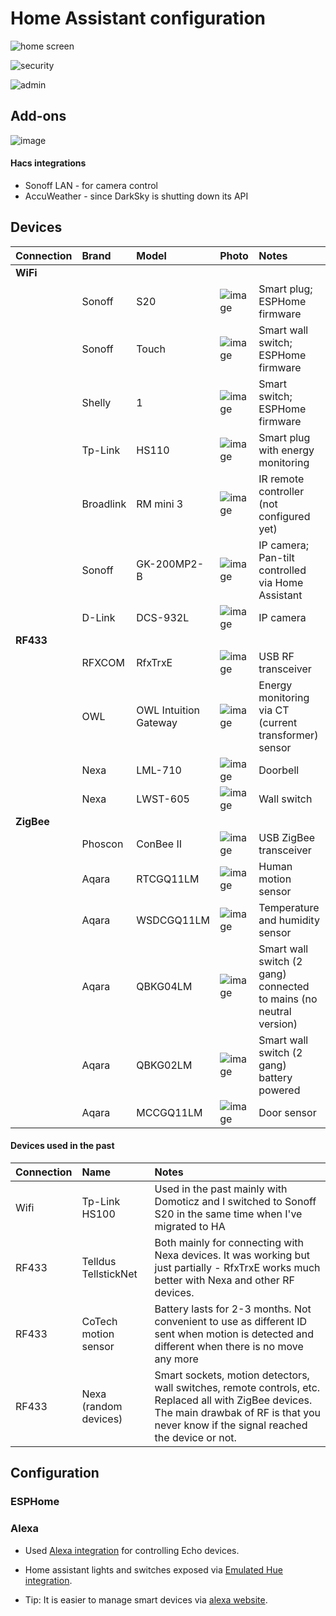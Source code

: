 # Home Assistant configuration

![home screen](https://user-images.githubusercontent.com/8268674/86159451-47f83900-bb02-11ea-9b3f-6bb5451eee77.png)

![security](https://user-images.githubusercontent.com/8268674/86175483-56068380-bb1b-11ea-9421-d7bd083613a6.png)

![admin](https://user-images.githubusercontent.com/8268674/86176680-34a69700-bb1d-11ea-850e-d82b3694eb56.png)

## Add-ons
![image](https://user-images.githubusercontent.com/8268674/86160003-12078480-bb03-11ea-88f3-d1482acd2406.png)

#### Hacs integrations
* Sonoff LAN - for camera control
* AccuWeather - since DarkSky is shutting down its API

## Devices

| Connection | Brand | Model | Photo | Notes |
|:-----|:-----|:-----|:-----|:-----|
| **WiFi** |  |  |  |  |
|  | Sonoff | S20 | ![image](https://user-images.githubusercontent.com/8268674/85944365-1464b580-b92e-11ea-90a1-0f4fa9e6546d.png) | Smart plug; ESPHome firmware
|  | Sonoff | Touch | ![image](https://user-images.githubusercontent.com/8268674/85944447-b4bada00-b92e-11ea-8411-f785e0630398.png) | Smart wall switch; ESPHome firmware
|  | Shelly | 1 | ![image](https://user-images.githubusercontent.com/8268674/85944528-4fb3b400-b92f-11ea-8444-9ad851cfa497.png) | Smart switch; ESPHome firmware
|  | Tp-Link | HS110 | ![image](https://user-images.githubusercontent.com/8268674/85944585-c486ee00-b92f-11ea-857f-745ec5a34fc4.png) | Smart plug with energy monitoring
|  | Broadlink | RM mini 3 | ![image](https://user-images.githubusercontent.com/8268674/85944713-d3ba6b80-b930-11ea-8c70-c0141ee834b8.png) | IR remote controller (not configured yet)
|  | Sonoff | GK-200MP2-B | ![image](https://user-images.githubusercontent.com/8268674/86054006-49b5f400-ba51-11ea-8d85-fa57775cf387.png) | IP camera; Pan-tilt controlled via Home Assistant
|  | D-Link | DCS-932L | ![image](https://user-images.githubusercontent.com/8268674/86054297-cea10d80-ba51-11ea-9546-643240c78b7c.png) | IP camera
| **RF433** |  |  |  | 
|  | RFXCOM | RfxTrxE | ![image](https://user-images.githubusercontent.com/8268674/86055023-183e2800-ba53-11ea-9aab-57f64a405b68.png) | USB RF transceiver
|  | OWL | OWL Intuition Gateway | ![image](https://user-images.githubusercontent.com/8268674/86055820-48d29180-ba54-11ea-9bfc-0a7a50e383f4.png) | Energy monitoring via CT (current transformer) sensor
|  | Nexa | LML-710 | ![image](https://user-images.githubusercontent.com/8268674/86056059-bb437180-ba54-11ea-9a1f-59221257fe99.png) | Doorbell
|  | Nexa | LWST-605 | ![image](https://user-images.githubusercontent.com/8268674/86056642-aca98a00-ba55-11ea-9d7d-29d0ad6ea21a.png) | Wall switch
| **ZigBee** |  |  |  |  |
|  | Phoscon | ConBee II | ![image](https://user-images.githubusercontent.com/8268674/86056863-0742e600-ba56-11ea-82e5-594602251075.png) | USB ZigBee transceiver
|  | Aqara | RTCGQ11LM | ![image](https://user-images.githubusercontent.com/8268674/86057757-aa482f80-ba57-11ea-981b-93240ea72485.png) | Human motion sensor
|  | Aqara | WSDCGQ11LM | ![image](https://user-images.githubusercontent.com/8268674/86058008-0f038a00-ba58-11ea-95a8-b475cbc66190.png) | Temperature and humidity sensor
|  | Aqara | QBKG04LM | ![image](https://user-images.githubusercontent.com/8268674/86058351-ac5ebe00-ba58-11ea-84ba-53873a70667a.png) | Smart wall switch (2 gang) connected to mains (no neutral version)
|  | Aqara | QBKG02LM  | ![image](https://user-images.githubusercontent.com/8268674/86059062-eb414380-ba59-11ea-8871-f4d97840d5b9.png) | Smart wall switch (2 gang) battery powered
|  | Aqara | MCCGQ11LM | ![image](https://user-images.githubusercontent.com/8268674/86059453-aff34480-ba5a-11ea-84e9-6eceee5e0c45.png) | Door sensor


#### Devices used in the past

| Connection | Name | Notes |
|:----|:----|:----|
| Wifi | Tp-Link HS100 | Used in the past mainly with Domoticz and I switched to Sonoff S20 in the same time when I've migrated to HA
| RF433 | Telldus TellstickNet | Both mainly for connecting with Nexa devices. It was working but just partially - RfxTrxE works much better with Nexa and other RF devices.
| RF433 | CoTech motion sensor | Battery lasts for 2-3 months. Not convenient to use as different ID sent when motion is detected and different when there is no move any more
| RF433 | Nexa (random devices) | Smart sockets, motion detectors, wall switches, remote controls, etc. Replaced all with ZigBee devices. The main drawbak of RF is that you never know if the signal reached the device or not.
  
## Configuration

### ESPHome

### Alexa

* Used [Alexa integration](https://www.home-assistant.io/integrations/alexa/) for controlling Echo devices.

* Home assistant lights and switches exposed via [Emulated Hue integration](https://www.home-assistant.io/integrations/emulated_hue/). 

* Tip: It is easier to manage smart devices via [alexa website](https://alexa.amazon.co.uk/spa/index.html#appliances).

